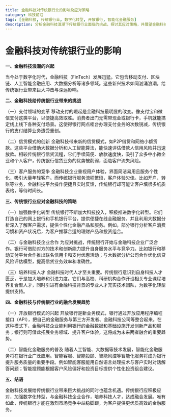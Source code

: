 ```yaml
---
title: 金融科技对传统银行业的影响及应对策略
category: 科技前沿
tags: [金融科技, 传统银行业, 数字化转型, 开放银行, 智能化金融服务]
description: 分析金融科技浪潮下传统银行业面临的挑战，探讨其应对策略，并展望金融科技与传统银行业的融合发展趋势，助力传统银行在竞争中转型升级。
---
```


# 金融科技对传统银行业的影响

**一、金融科技浪潮的兴起**

当今处于数字化时代，金融科技（FinTech）发展迅猛。它包含移动支付、区块链、人工智能金融应用、大数据分析等诸多领域。这些新兴技术如同汹涌浪潮，给传统银行业带来巨大冲击与深远影响。

**二、金融科技给传统银行业带来的挑战**

（一）支付领域的变革
移动支付的崛起是金融科技最明显的改变。像支付宝和微信支付这类平台，以便捷高效取胜。消费者出门无需带现金或银行卡，手机就能搞定线上线下各种支付场景。这使得银行网点柜台办理支付业务的次数锐减，传统银行的支付结算业务遭受重创。

（二）信贷模式的创新
金融科技带来新的信贷模式，如P2P借贷和网络小额贷款。这些平台借助大数据分析和人工智能算法，能快速评估借款人信用风险并迅速放款。相较传统银行信贷流程，它们手续简便、放款速度快，吸引了众多中小微企业和个人客户，传统银行信贷业务的优势被削弱，面临客户流失风险。

（三）客户服务的竞争
金融科技企业重视用户体验，界面简洁易用且服务个性化，吸引大量年轻客户。而传统银行服务流程繁琐，客户体验欠佳。比如开户、转账等业务，金融科技平台操作便捷且实时反馈，传统银行却可能让客户填很多纸质表格，等待时间长。

**三、传统银行业应对金融科技的策略**

（一）加强数字化转型
传统银行不断加大科技投入，积极推进数字化转型。它们打造自己的网上银行和手机银行平台，提供便捷在线金融服务。并且利用大数据分析深入了解客户需求，提供个性化金融产品和服务。例如，部分银行分析客户消费习惯和资产状况后，为客户推荐合适的理财产品和投资组合。

（二）与金融科技企业合作
为应对挑战，传统银行开始与金融科技企业广泛合作。银行可借助对方的技术和创新能力提升自身服务水平与竞争力。比如银行和移动支付平台合作推出联名信用卡和支付优惠活动；与大数据分析公司合作优化信贷风险评估模型，提高信贷业务效率和准确性。

（三）培养科技人才
金融科技时代人才至关重要。传统银行意识到自身科技人才匮乏，于是加大培养和引进力度。它们与高校、科研机构合作开设相关专业课程培养复合型人才，同时引进有金融科技背景的专业人才充实技术团队，为数字化转型提供支持。

**四、金融科技与传统银行业的融合发展趋势**

（一）开放银行模式的兴起
开放银行是新业务模式，银行通过开放应用程序编程接口（API），把自己的金融服务与第三方开发者、金融科技公司等整合起来。在这种模式下，金融科技企业能利用银行的金融数据和基础设施开发创新产品和服务；银行则可借此拓展业务领域、提升客户体验，这将成为未来两者融合的重要趋势。

（二）智能化金融服务的普及
随着人工智能、大数据等技术发展，智能化金融服务将在银行业广泛应用。智能客服、智能投顾、智能风控等智能化服务将成为银行提升服务质量的重要手段。例如智能客服能用自然语言处理技术与客户实时对话解答问题；智能投顾能根据客户风险偏好和投资目标提供个性化投资组合建议。

**五、结语**

金融科技发展给传统银行业带来巨大挑战的同时也蕴含机遇。传统银行应积极应对，加强数字化转型，与金融科技企业合作，培养科技人才，达成融合发展。唯有如此，传统银行才能在激烈市场竞争中站稳脚跟，为客户提供更优质高效的金融服务。